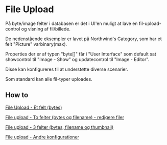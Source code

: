 # File Upload

På byte/image felter i databasen er det i UI'en muligt at lave en fil-upload-control og visning af fil/billede.

De nedenstående eksempler er lavet på Northwind's Category, som har et felt "Picture" varbinary(max).

Properties der er af typen "byte[]" får i "User Interface" som default sat showcontrol til "Image - Show" og updatecontrol til "Image - Editor".

Disse kan konfigureres til at understøtte diverse scenarier. 

Som standard kan alle fil-typer uploades.

## How to

[File Upload - Et felt (bytes)](1-field.md)

[File upload - To felter (bytes og filename) - redigere filer](2-fields.md)

[File upload - 3 felter (bytes, filename og thumbnail)](3-fields.md)

[File upload - Andre konfigurationer](other-configurations.md)
